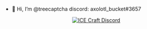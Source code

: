 - 👋 Hi, I’m @treecaptcha
discord: axolotl_bucket#3657

<p align="center">
   <a href="https://discord.gg/r6Fj7MWt2x">
         <img alt="ICE Craft Discord" src="https://discord.com/api/guilds/753805423110258768/widget.png?style=banner4">
</a>
</p>
<!---
treecaptcha/treecaptcha is a ✨ special ✨ repository because its `README.md` (this file) appears on your GitHub profile.
You can click the Preview link to take a look at your changes.
--->
